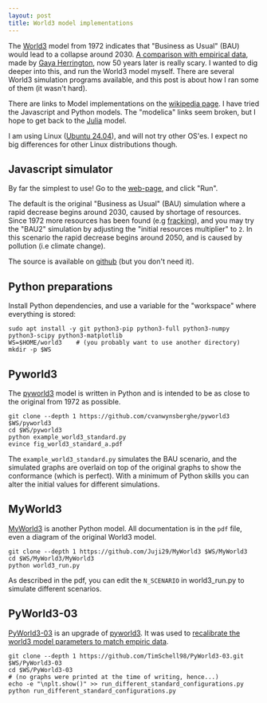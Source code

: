 ```yaml
---
layout: post
title: World3 model implementations
---
```


The [World3](https://en.wikipedia.org/wiki/World3) model from 1972
indicates that "Business as Usual" (BAU) would lead to a collapse
around 2030. [A comparison with empirical data](
https://mahb.stanford.edu/wp-content/uploads/2021/07/yale-publication-1.pdf),
made by [Gaya Herrington](https://gayaherrington.com/), now 50 years
later is really scary.  I wanted to dig deeper into this, and run the
World3 model myself. There are several World3 simulation programs
available, and this post is about how I ran some of them (it wasn't
hard).

There are links to Model implementations on the [wikipedia page](
https://en.wikipedia.org/wiki/World3). I have tried the Javascript and
Python models. The "modelica" links seem broken, but I hope to get back
to the [Julia](https://julialang.org/) model.

I am using Linux ([Ubuntu 24.04](https://ubuntu.com/blog/tag/ubuntu-24-04-lts)),
and will not try other OS'es. I expect no big differences for other
Linux distributions though.


## Javascript simulator

By far the simplest to use! Go to the [web-page](
http://bit-player.org/extras/limits/ltg.html), and click "Run".

The default is the original "Business as Usual" (BAU) simulation where
a rapid decrease begins around 2030, caused by shortage of
resources. Since 1972 more resources has been found (e.g
[fracking](https://en.wikipedia.org/wiki/Fracking)), and you may try
the "BAU2" simulation by adjusting the "initial resources multiplier"
to `2`. In this scenario the rapid decrease begins around 2050, and is
caused by pollution (i.e climate change).

The source is available on [github](https://github.com/bit-player/limits)
(but you don't need it).

## Python preparations

Install Python dependencies, and use a variable for the "workspace"
where everything is stored:
```
sudo apt install -y git python3-pip python3-full python3-numpy python3-scipy python3-matplotlib
WS=$HOME/world3    # (you probably want to use another directory)
mkdir -p $WS
```


## Pyworld3

The [pyworld3](https://github.com/cvanwynsberghe/pyworld3) model is
written in Python and is intended to be as close to the original from
1972 as possible.

```
git clone --depth 1 https://github.com/cvanwynsberghe/pyworld3 $WS/pyworld3
cd $WS/pyworld3
python example_world3_standard.py
evince fig_world3_standard_a.pdf
```

The `example_world3_standard.py` simulates the BAU scenario, and the
simulated graphs are overlaid on top of the original graphs to show
the conformance (which is perfect). With a minimum of Python skills
you can alter the initial values for different simulations.


## MyWorld3

[MyWorld3](https://github.com/Juji29/MyWorld3) is another Python
model. All documentation is in the `pdf` file, even a diagram of the
original World3 model.

```
git clone --depth 1 https://github.com/Juji29/MyWorld3 $WS/MyWorld3
cd $WS/MyWorld3/MyWorld3
python world3_run.py
```

As described in the pdf, you can edit the `N_SCENARIO` in
world3_run.py to simulate different scenarios.


## PyWorld3-03

[PyWorld3-03](https://github.com/TimSchell98/PyWorld3-03) is an
upgrade of [pyworld3](https://github.com/cvanwynsberghe/pyworld3).  It
was used to [recalibrate the world3 model parameters to match empiric
data](https://onlinelibrary.wiley.com/doi/full/10.1111/jiec.13442).

```
git clone --depth 1 https://github.com/TimSchell98/PyWorld3-03.git $WS/PyWorld3-03
cd $WS/PyWorld3-03
# (no graphs were printed at the time of writing, hence...)
echo -e "\nplt.show()" >> run_different_standard_configurations.py
python run_different_standard_configurations.py
```


